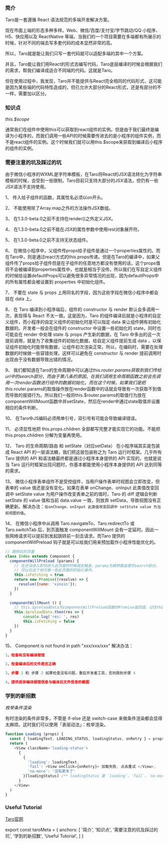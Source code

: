 ### 简介

Taro是一套遵循 React 语法规范的多端开发解决方案。

现在市面上端的形态多种多样。Web、微信/百度/支付宝/字节跳动/QQ 小程序、H5、快应用以及 ReactNative 等端，当我们的一个项目需要在多端都有所展示的时候，针对不同的端去写多套代码的成本显然非常的高。

所以，Taro就是能让我们只写一套代码就可以适配多端的其中一个方案。

并且，Taro能让我们用React的形式去编写代码，Taro底层编译的时候会根据我们的需求，帮我们编译成适合不同端的代码。这就是Taro。

但在使用过程中，我发现，Taro并不能提供与React完全相同的代码形式，这可能是因为某些端的代码特性造成的，但已允许大部分的React形式，还是有部分的不一样，需要加以区分。

### 知识点

_this.$scope_

通常我们在组件中使用this可以获取到react组件的实例。但是由于我们最终是编译为小程序的，而我们调用一些API的时候需要传进去的是小程序的组件实例，而不是react组件的实例。这个时候我们就可以用this.$scope来获取到编译后小程序的组件的实例。

### 需要注意的坑及踩过的坑

由于微信小程序的WXML是字符串模板，在Taro将React的JSX语法转化为字符串模板的时候，会受到一些限制，Taro目前只支持大部分的JSX语法，但仍有一些JSX语法不支持使用。

1、 传入给子组件的函数，其属性名必须以on开头。

2、 不能使用除了Array.map之外的方法操作JSX数组。

3、 在1.3.0-beta.0之前不支持在render()之外定义JSX。

4、 在1.3.0-beta.0之前不能在JSX的属性参数中使用rest对象展开符。

5、 在1.3.0-beta.0之前不支持无状态组件。

6、 在微信小程序中，父组件传props给子组件是通过一个properties属性的。而在Taro中，则是通过react方式的this.props传递。但是在Taro的编译中，如果父组件传了props给子组件但是在子组件的任意地方都没有使用的话，这个props值将不会被编译到properties属性中，也就是相当于没传。所以我们在写自定义组件的时候给设置defaultProps可以避免很多异常情况的出现，因为defaultProps中的所有属性都会被设置到 properties 中初始化组件。

7、 不要在 state 与 props 上用同名的字段，因为这些字段在微信小程序中都会挂在 data 上。

8、 在 Taro 编译到小程序端后，组件的 constructor 与 render 默认会多调用一次，表现得与 React 不太一致。这是因为，Taro 的组件编译后就是小程序的自定义组件，而小程序的自定义组件的初始化时是可以指定 data 来让组件拥有初始化数据的。开发者一般会在组件的 constructor 中设置一些初始化的 state，同时也可能会在 render 中处理 state 与 props 产生新的数据，在 Taro 中多出的这一次提前调用，就是为了收集组件的初始化数据，给自定义组件提前生成 data ，以保证组件初始化时能带有数据，让组件初次渲染正常。所以，在编码时，需要在处理数据的时候做一些容错处理，这样可以避免在 constructor 与 render 提前调用时出现由于没有数据导致出错的情况。

9、 我们都知道在Taro的生命周期中可以通过this.$router.params获取到我们传给url中的search部分，而由于第八条的原因，在我们调用生命周期函数之前会先调用一次render函数进行组件的数据初始化，而在这个时候，如果我们是把this.$router.params的取值操作放在render函数中的话就会导致有一次获取不到值而导致的报错行为。所以我们一般将this.$router.params的取值行为放在componentWillMount函数中并setState，然后在render中通过state取值并设置相应的条件判断。

10、 在Taro中JS编码必须用单引号，双引号有可能会导致编译错误。

11、 必须显性地把 this.props.children 全部都写完整才能实现它的功能。不能把 this.props.children 分解为变量再使用。

12、 Taro 的生命周期/路由 和 setState（对应setData） 在小程序端其实是包装成 React API 的一层语法糖，我们把这层包装称之为 Taro 运行时框架。几乎所有 Taro 提供的 API 和语法糖最终都是通过小程序本身提供的 API 实现的，也就是说当 Taro 运行时框架出现问题时，你基本都能使用小程序本身提供的 API 达到同等的需求。

13、 微信小程序表单组件不是受控组件，当用户操作表单时视图会立即改变，但表单的 value 值还是没有变化。如果在表单 onChange、onInput 此类值改变回调中 setState value 为用户操作改变表单之前的值时，Taro 的 diff 逻辑会判断 setState 的 value 值和当前 data.value 一致，则放弃 setData，导致视图没有正确更新。解决办法：`在onChange、onInput 此类值改变回调中 setState value 为当前视图的值`。

14、 在微信小程序中从调用 Taro.navigateTo、Taro.redirectTo 或 Taro.switchTab 后，到页面触发 componentWillMount 会有一定延时。因此一些网络请求可以提前到发起跳转前一刻去请求。而Taro 提供的 componentWillPreload 钩子就是可以给我们用来预加载作小程序性能优化的。

``` js
// 跳转后的页面
class Index extends Component {
  componentWillPreload (params) {
    // 在还没进入即将进入此页面的时候就会触发，params为跳转路由里的search部分。
    // 可以在这个地方做一些此页面的初始化操作。
    this.isFetching = true
    return new Promise((resolve) => {
      resolve({name: 'xinxin'});
    })
  }
  
  componentWillMount () {
    // this.$preloadData为componentWillPreload函数的Promise返回值，记住this.$preloadData必须是要Promise返回值才会有值。
    this.$preloadData.then(res => {
        console.log('res: ', res)
        this.isFetching = false
    })
  }
}
```

15、 Component is not found in path "xxx/xxx/xxx" 解决办法：


``` js
1、检查有没有编译报错

2、检查编译后的文件是否正确

3、步骤 1 和 步骤 2 如果检查没有问题，重启开发者工具，否则跳到步骤 4

4、提供具体编译报错信息与编译后文件信息的截图
```

### 学到的新招数

_枚举条件渲染_

有时渲染的条件非常多，不管是 if-else 还是 switch-case 来做条件渲染都会显得太麻烦。这时我们可以使用「表驱动法」：枚举渲染。

``` js
function Loading (props) {
  const { loadingText, LOADING_STATUS, loadingStatus, onRetry } = props
  return (
    <View className='loading-status'>
      {
        {
          'loading': loadingText,
          'fail': <View onClick={onRetry}> 加载失败, 点击重试 </View>,
          'no-more': '没有更多了'
        }[loadingStatus] /** loadingStatus 是 `loading`、`fail`、`no-more`  其中一种状态 **/
      }
    </View>
  )
}
```

### Useful Tutorial

[Taro官网](https://taro-docs.jd.com/taro/docs/README.html)

export const taroMeta = {
  anchors: [
    '简介',
    '知识点',
    '需要注意的坑及踩过的坑',
    '学到的新招数',
    'Useful Tutorial',
  ]
}